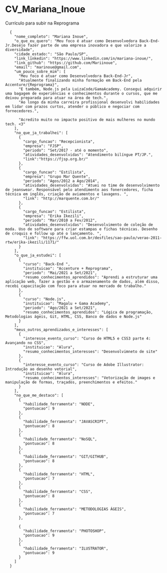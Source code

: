 # CV_Mariana_Inoue
Currículo para subir na Reprograma

      {
        "nome_completo": "Mariana Inoue",
        "o_que_eu_quero": "Meu foco é atuar como Desenvolvedora Back-End-Jr.Desejo fazer parte de uma empresa inovadora e que valorize a diversidade",
        "cidade_estado:": "São Paulo/SP",
        "link_linkedin": "https://www.linkedin.com/in/mariana-inoue/",
        "link_github": "https://github.com/Mariinoue",
        "email": "marinoue@gmail.com",
        "um_pouco_sobre_mim": [
          "Meu foco é atuar como Desenvolvedora Back-End-Jr",
          "Atualmente finalizando minha formação em Back-End pela Accenture/{Reprograma}",
          "E também, Node.js pela LuizaCode/GamaAcademy. Consegui adquirir uma bagagem de experiências e conhecimentos durante o cursos, que me deixou preparada para atuar na área de tech.",
          "Ao longo da minha carreira profissional desenvolvi habilidades em lidar com prazos curtos, atender o público e negociar com fornecedores.",  

          "Acredito muito no impacto positivo de mais mulheres no mundo tech. <3"
        ],
        "no_que_ja_trabalhei": [
          {
            "cargo_funcao": "Recepcionista",
            "empresa": "FJSP",
            "periodo": "Set/2017 - até o momento",
            "atividades_desenvolvidas": "Atendimento bilíngue PT/JP.",
            "link":"https://fjsp.org.br/"
          },
          {
            "cargo_funcao": "Estilista",
            "empresa": "Grupo Mar Quente",
            "periodo": "Agos/2012 a Ago/2014",
            "atividades_desenvolvidas": "Atuei no time de desenvolvimento de jeanswear. Responsável pelo atendimento aos fonercedores, ficha técnica em inglês, criação de aviamentos e lavagens. ",
            "link": "http://marquente.com.br/"
          },
          {
            "cargo_funcao": "Estilista",
            "empresa": "Erika Ikezili",
            "periodo": "Mar/2010 a Fev/2012",
            "atividades_desenvolvidas": "Desenvolvimento de coleção de moda. Uso de software para criar estampas e fichas técnicas. Desenho de croquis e follow up até o lançamento. ",
            "link": "https://ffw.uol.com.br/desfiles/sao-paulo/verao-2011-rtw/erika-ikezili/1171/"
          }
        ],
        "o_que_ja_estudei": [
          {
            "curso": "Back-End ",
            "instituicao": "Accenture + Reprograma",
            "periodo": "Mai/2021 a Set/2021",
            "resumo_conhecimentos_aprendidos": "Aprendi a estruturar uma aplicação web, fazer a gestão e o armazenamento de dados, além disso, recebi capacitação com foco para atuar no mercado de trabalho."
          },
          {
            "curso": "Node.js",
            "instituicao": "Magalu + Gama Academy",
            "periodo": "Ago/2021 a Set/2021",
            "resumo_conhecimentos_aprendidos": "Lógica de programação, Metodologias ágeis, Git, HTML, CSS, Banco de dados e Node.js"
          }
        ],
        "meus_outros_aprendizados_e_interesses": [
          {
            "interesse_evento_curso": "Curso de HTML5 e CSS3 parte 4: Avançando no CSS",
            "instituicao": "Alura",
            "resumo_conhecimentos_interesses": "Desenvolvimneto de site"
          },
          {
            "interesse_evento_curso": "Curso de Adobe Illustrator: Introdução ao desenho vetorial",
            "instituicao": "Alura",
            "resumo_conhecimentos_interesses": "Vetorização de images e manipulação de formas, traçados, preenchimentos e efeitos."
          }
        ],
        "no_que_me_destaco": [
          {
            "habilidade_ferramenta": "NODE",
            "pontuacao": 9
          },
          {
            "habilidade_ferramenta": "JAVASCRIPT",
            "pontuacao": 8
          },
          {
            "habilidade_ferramenta": "NoSQL",
            "pontuacao": 8
          },
          {
            "habilidade_ferramenta": "GIT/GITHUB",
            "pontuacao": 8
          },
          {
            "habilidade_ferramenta": "HTML",
            "pontuacao": 7
          },
          {
            "habilidade_ferramenta": "CSS",
            "pontuacao": 8
          },
          {
            "habilidade_ferramenta": "METODOLOGIAS ÁGEIS",
            "pontuacao": 7
          },

          {
            "habilidade_ferramenta": "PHOTOSHOP",
            "pontuacao": 9
          },
          {
            "habilidade_ferramenta": "ILUSTRATOR",
            "pontuacao": 9
          }
        ]
      }
